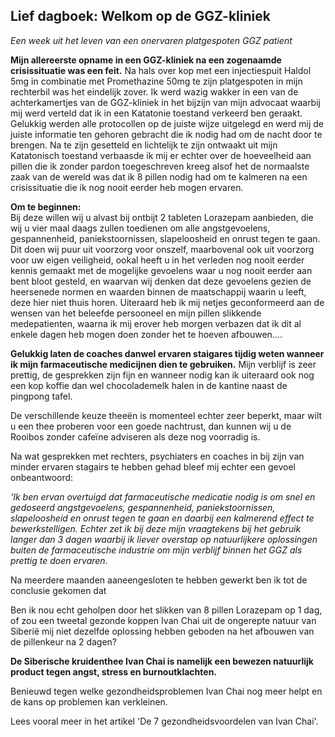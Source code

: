 ## Lief dagboek: Welkom op de GGZ-kliniek
_Een week uit het leven van een onervaren platgespoten GGZ patient_

**Mijn allereerste opname in een GGZ-kliniek na een zogenaamde crisissituatie was een feit.** Na hals over kop met een injectiespuit Haldol 5mg in combinatie met Promethazine 50mg te zijn platgespoten in mijn rechterbil was het eindelijk zover. Ik werd wazig wakker in een van de achterkamertjes van de GGZ-kliniek in het bijzijn van mijn advocaat waarbij mij werd verteld dat ik in een Katatonie toestand verkeerd ben geraakt. Gelukkig werden alle protocollen op de juiste wijze uitgelegd en werd mij de juiste informatie ten gehoren gebracht die ik nodig had om de nacht door te brengen. Na te zijn gesetteld en lichtelijk te zijn ontwaakt uit mijn Katatonisch toestand verbaasde ik mij er echter over de hoeveelheid aan pillen die ik zonder pardon toegeschreven kreeg alsof het de normaalste zaak van de wereld was dat ik 8 pillen nodig had om te kalmeren na een crisissituatie die ik nog nooit eerder heb mogen ervaren. 

**Om te beginnen:** <br>
Bij deze willen wij u alvast bij ontbijt 2 tableten Lorazepam aanbieden, die wij u vier maal daags zullen toedienen om alle angstgevoelens, gespannenheid, paniekstoornissen, slapeloosheid en onrust tegen te gaan. Dit doen wij puur uit voorzorg voor onszelf, maarbovenal ook uit voorzorg voor uw eigen veiligheid, ookal heeft u in het verleden nog nooit eerder kennis gemaakt met de mogelijke gevoelens waar u nog nooit eerder aan bent bloot gesteld, en waarvan wij denken dat deze gevoelens gezien de heersenede normen en waarden binnen de maatschappij waarin u leeft, deze hier niet thuis horen. Uiteraard heb ik mij netjes geconformeerd aan de wensen van het beleefde persooneel en mijn pillen slikkende medepatienten, waarna ik mij erover heb morgen verbazen dat ik dit al enkele dagen heb mogen doen zonder het te hoeven afbouwen.... 

**Gelukkig laten de coaches danwel ervaren staigares tijdig weten wanneer ik mijn farmaceutische medicijnen dien te gebruiken.** Mijn verblijf is zeer prettig, de gesprekken zijn fijn en wanneer nodig kan ik uiteraard ook nog een kop koffie dan wel chocolademelk halen in de kantine naast de pingpong tafel. 

De verschillende keuze theeën is momenteel echter zeer beperkt, maar wilt u een thee proberen voor een goede nachtrust, dan kunnen wij u de Rooibos zonder cafeïne adviseren als deze nog voorradig is. 

Na wat gesprekken met rechters, psychiaters en coaches in bij zijn van minder ervaren stagairs te hebben gehad bleef mij echter een gevoel onbeantwoord:

_'Ik ben ervan overtuigd dat farmaceutische medicatie nodig is om snel en gedoseerd angstgevoelens, gespannenheid, paniekstoornissen, slapeloosheid en onrust tegen te gaan en daarbij een kalmerend effect te bewerkstelligen. Echter zet ik bij deze mijn vraagtekens bij het gebruik langer dan 3 dagen waarbij ik liever overstap op natuurlijkere oplossingen buiten de farmaceutische industrie om mijn verblijf binnen het GGZ als prettig te doen ervaren._

Na meerdere maanden aaneengesloten te hebben gewerkt ben ik tot de conclusie gekomen dat 

Ben ik nou echt geholpen door het slikken van 8 pillen Lorazepam op 1 dag, of zou een tweetal gezonde koppen Ivan Chai uit de ongerepte natuur van Siberië mij niet dezelfde oplossing hebben geboden na het afbouwen van de pillenkeur na 2 dagen? 


**De Siberische kruidenthee Ivan Chai is namelijk een bewezen natuurlijk product tegen angst, stress en burnoutklachten.**


Benieuwd tegen welke gezondheidsproblemen Ivan Chai nog meer helpt en de kans op problemen kan verkleinen. 

Lees vooral meer in het artikel 'De 7 gezondheidsvoordelen van Ivan Chai'. 
